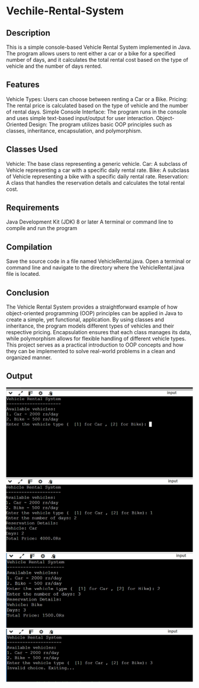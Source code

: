 # Vechile-Rental-System
## Description
This is a simple console-based Vehicle Rental System implemented in Java. The program allows users to rent either a car or a bike for a specified number of days, and it calculates the total rental cost based on the type of vehicle and the number of days rented.
## Features
Vehicle Types: Users can choose between renting a Car or a Bike.
Pricing: The rental price is calculated based on the type of vehicle and the number of rental days.
Simple Console Interface: The program runs in the console and uses simple text-based input/output for user interaction.
Object-Oriented Design: The program utilizes basic OOP principles such as classes, inheritance, encapsulation, and polymorphism.
## Classes Used
Vehicle: The base class representing a generic vehicle.
Car: A subclass of Vehicle representing a car with a specific daily rental rate.
Bike: A subclass of Vehicle representing a bike with a specific daily rental rate.
Reservation: A class that handles the reservation details and calculates the total rental cost.
## Requirements
Java Development Kit (JDK) 8 or later
A terminal or command line to compile and run the program
## Compilation
Save the source code in a file named VehicleRental.java.
Open a terminal or command line and navigate to the directory where the VehicleRental.java file is located.
## Conclusion
The Vehicle Rental System provides a straightforward example of how object-oriented programming (OOP) principles can be applied in Java to create a simple, yet functional, application. By using classes and inheritance, the program models different types of vehicles and their respective pricing. Encapsulation ensures that each class manages its data, while polymorphism allows for flexible handling of different vehicle types. This project serves as a practical introduction to OOP concepts and how they can be implemented to solve real-world problems in a clean and organized manner.
## Output
![Vechile-Rental-System](Output/interface.png)
![Vechile-Rental-System](Output/input1.png)
![Vechile-Rental-System](Output/input2.png)
![Vechile-Rental-System](Output/invalid.png)
